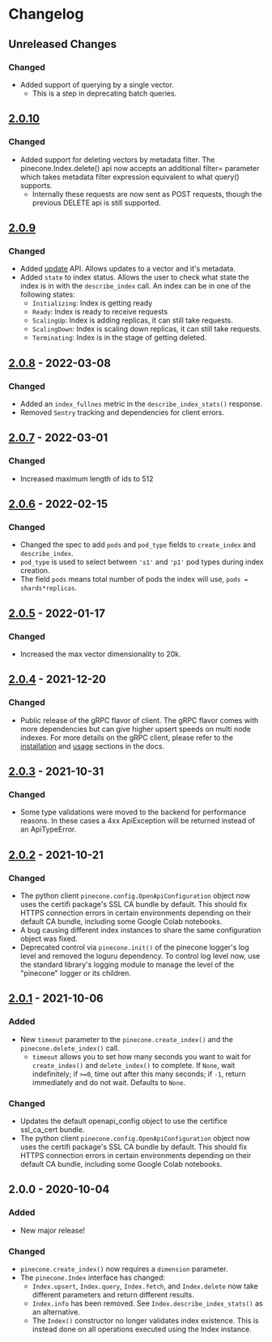 # Changelog

## Unreleased Changes
### Changed
- Added support of querying by a single vector.
  - This is a step in deprecating batch queries.
 
## [2.0.10](https://github.com/pinecone-io/pinecone-python-client/compare/v2.0.9...v2.0.10)
### Changed
- Added support for deleting vectors by metadata filter. The pinecone.Index.delete() api now accepts an additional filter= parameter which takes metadata filter expression equivalent to what query() supports.
  - Internally these requests are now sent as POST requests, though the previous DELETE api is still supported.

## [2.0.9](https://github.com/pinecone-io/pinecone-python-client/compare/v2.0.8...v2.0.9)
### Changed
- Added [update](https://www.pinecone.io/docs/api/operation/update/) API. Allows updates to a vector and it's metadata.
- Added ```state``` to index status. Allows the user to check what state the index is in with the ```describe_index``` call. An index can be in one of the following states:
  - ```Initializing```: Index is getting ready
  - ```Ready```: Index is ready to receive requests
  - ```ScalingUp```: Index is adding replicas, it can still take requests.
  - ```ScalingDown```: Index is scaling down replicas, it can still take requests.
  - ```Terminating```: Index is in the stage of getting deleted.
  
## [2.0.8](https://github.com/pinecone-io/pinecone-python-client/compare/v2.0.7...v2.0.8) - 2022-03-08

### Changed
- Added an ```index_fullnes``` metric in the ```describe_index_stats()``` response.
- Removed ```Sentry``` tracking and dependencies for client errors.

## [2.0.7](https://github.com/pinecone-io/pinecone-python-client/compare/v2.0.6...v2.0.7) - 2022-03-01

### Changed
- Increased maximum length of ids to 512

## [2.0.6](https://github.com/pinecone-io/pinecone-python-client/compare/v2.0.5...v2.0.6) - 2022-02-15

### Changed
- Changed the spec to add  ```pods``` and ```pod_type``` fields to ```create_index``` and ```describe_index```.
- ```pod_type``` is used to select between ```'s1'``` and ```'p1'``` pod types during index creation.
- The field ```pods``` means total number of pods the index will use, ```pods = shards*replicas```.

## [2.0.5](https://github.com/pinecone-io/pinecone-python-client/compare/v2.0.4...v2.0.5) - 2022-01-17

### Changed

- Increased the max vector dimensionality to 20k.

## [2.0.4](https://github.com/pinecone-io/pinecone-python-client/compare/v2.0.3...v2.0.4) - 2021-12-20

### Changed

- Public release of the gRPC flavor of client. The gRPC flavor comes with more dependencies but can give higher upsert speeds on multi node indexes. For more details on the gRPC client, please refer to the [installation](https://www.pinecone.io/docs/installation/) and [usage](https://www.pinecone.io/docs/performance-tuning/#using-the-grpc-client-to-get-higher-upsert-speeds) sections in the docs.
## [2.0.3](https://github.com/pinecone-io/pinecone-python-client/compare/v2.0.2...v2.0.3) - 2021-10-31

### Changed

- Some type validations were moved to the backend for performance reasons. In these cases a 4xx ApiException will be returned instead of an ApiTypeError.

## [2.0.2] - 2021-10-21

### Changed
- The python client `pinecone.config.OpenApiConfiguration` object now uses the certifi package's SSL CA bundle by default. This should fix HTTPS connection errors in certain environments depending on their default CA bundle, including some Google Colab notebooks. 
- A bug causing different index instances to share the same configuration object was fixed.
- Deprecated control via `pinecone.init()` of the pinecone logger's log level and removed the loguru dependency. To control log level now, use the standard library's logging module to manage the level of the "pinecone" logger or its children. 


## [2.0.1] - 2021-10-06
### Added
- New `timeout` parameter to the `pinecone.create_index()` and the `pinecone.delete_index()` call.
  - `timeout` allows you to set how many seconds you want to wait for `create_index()` and `delete_index()` to complete. If `None`, wait indefinitely; if `>=0`, time out after this many seconds; if `-1`, return immediately and do not wait. Defaults to `None`.

### Changed
- Updates the default openapi_config object to use the certifice ssl_ca_cert bundle.
- The python client `pinecone.config.OpenApiConfiguration` object now uses the certifi package's SSL CA bundle by default. This should fix HTTPS connection errors in certain environments depending on their default CA bundle, including some Google Colab notebooks. 

## 2.0.0 - 2020-10-04
### Added
- New major release!

### Changed
- `pinecone.create_index()` now requires a `dimension` parameter.
- The `pinecone.Index` interface has changed:
  - `Index.upsert`, `Index.query`, `Index.fetch`, and `Index.delete` now take different parameters and return different results.
  - `Index.info` has been removed. See `Index.describe_index_stats()` as an alternative.
  - The `Index()` constructor no longer validates index existence. This is instead done on all operations executed using the Index instance.

[2.0.2]: https://github.com/pinecone-io/pinecone-python-client/compare/v2.0.1...v2.0.2
[2.0.1]: https://github.com/pinecone-io/pinecone-python-client/compare/v2.0.0...v2.0.1
